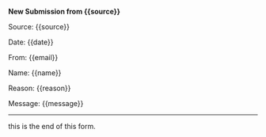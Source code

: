 **New Submission from {{source}}**

Source: {{source}}

Date: {{date}}

From: {{email}}

Name: {{name}}

Reason: {{reason}}

Message: {{message}}

-----
this is the end of this form.




